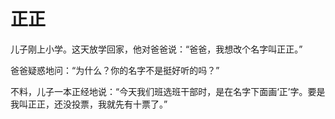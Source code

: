 # 正正

儿子刚上小学。这天放学回家，他对爸爸说：“爸爸，我想改个名字叫正正。” 

爸爸疑惑地问：“为什么？你的名字不是挺好听的吗？” 

不料，儿子一本正经地说：“今天我们班选班干部时，是在名字下面画‘正’字。要是我叫正正，还没投票，我就先有十票了。”